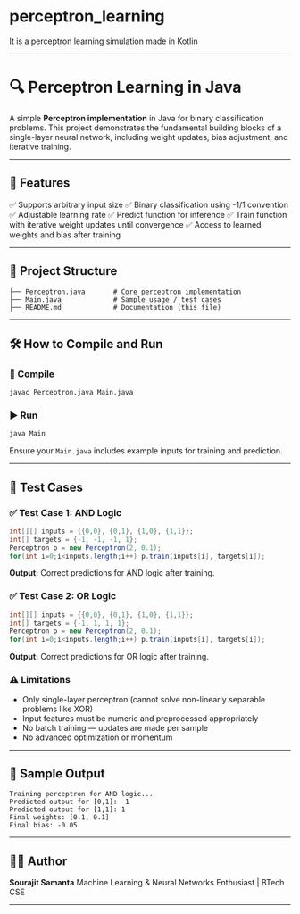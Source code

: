 # perceptron_learning
It is a perceptron learning simulation made in Kotlin

---

# 🔍 Perceptron Learning in Java

A simple **Perceptron implementation** in Java for binary classification problems. This project demonstrates the fundamental building blocks of a single-layer neural network, including weight updates, bias adjustment, and iterative training.

---

## 🚀 Features

✅ Supports arbitrary input size
✅ Binary classification using -1/1 convention
✅ Adjustable learning rate
✅ Predict function for inference
✅ Train function with iterative weight updates until convergence
✅ Access to learned weights and bias after training

---

## 📂 Project Structure

```
├── Perceptron.java       # Core perceptron implementation
├── Main.java             # Sample usage / test cases
├── README.md             # Documentation (this file)
```

---

## 🛠️ How to Compile and Run

### 🧱 Compile

```bash
javac Perceptron.java Main.java
```

### ▶️ Run

```bash
java Main
```

Ensure your `Main.java` includes example inputs for training and prediction.

---

## 🧪 Test Cases

### ✅ Test Case 1: AND Logic

```java
int[][] inputs = {{0,0}, {0,1}, {1,0}, {1,1}};
int[] targets = {-1, -1, -1, 1};
Perceptron p = new Perceptron(2, 0.1);
for(int i=0;i<inputs.length;i++) p.train(inputs[i], targets[i]);
```

**Output:** Correct predictions for AND logic after training.

### ✅ Test Case 2: OR Logic

```java
int[][] inputs = {{0,0}, {0,1}, {1,0}, {1,1}};
int[] targets = {-1, 1, 1, 1};
Perceptron p = new Perceptron(2, 0.1);
for(int i=0;i<inputs.length;i++) p.train(inputs[i], targets[i]);
```

**Output:** Correct predictions for OR logic after training.

### ⚠️ Limitations

* Only single-layer perceptron (cannot solve non-linearly separable problems like XOR)
* Input features must be numeric and preprocessed appropriately
* No batch training — updates are made per sample
* No advanced optimization or momentum

---

## 🧾 Sample Output

```
Training perceptron for AND logic...
Predicted output for [0,1]: -1
Predicted output for [1,1]: 1
Final weights: [0.1, 0.1]
Final bias: -0.05
```

---

## 👨‍💻 Author

**Sourajit Samanta**
Machine Learning & Neural Networks Enthusiast | BTech CSE

---
